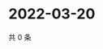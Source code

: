 # 2022-03-20

共 0 条

<!-- BEGIN WEIBO -->
<!-- 最后更新时间 Sun Mar 20 2022 03:09:38 GMT+0800 (China Standard Time) -->

<!-- END WEIBO -->
